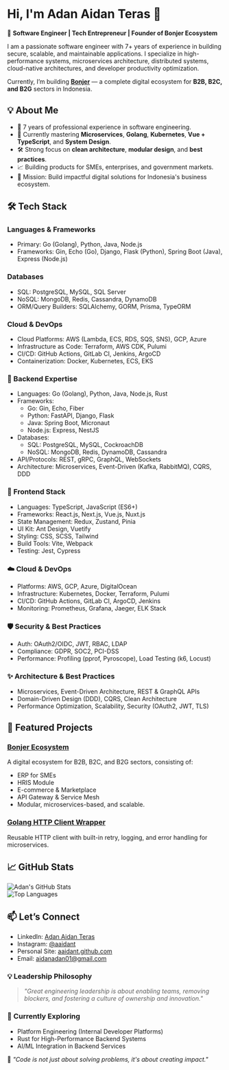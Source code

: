 # Hi, I'm Adan Aidan Teras 👋

🚀 **Software Engineer | Tech Entrepreneur | Founder of Bonjer Ecosystem**

I am a passionate software engineer with 7+ years of experience in building secure, scalable, and maintainable applications.
I specialize in high-performance systems, microservices architecture, distributed systems, cloud-native architectures, and developer productivity optimization.

Currently, I’m building **[Bonjer](https://github.com/bonjertech)** — a complete digital ecosystem for **B2B, B2C, and B2G** sectors in Indonesia.

## 💡 About Me

- 💼 7 years of professional experience in software engineering.
- 🌱 Currently mastering **Microservices**, **Golang**, **Kubernetes**, **Vue + TypeScript**, and **System Design**.
- 🛠 Strong focus on **clean architecture**, **modular design**, and **best practices**.
- 📈 Building products for SMEs, enterprises, and government markets.
- 🎯 Mission: Build impactful digital solutions for Indonesia's business ecosystem.

## 🛠️ Tech Stack

### Languages & Frameworks

- Primary: Go (Golang), Python, Java, Node.js
- Frameworks: Gin, Echo (Go), Django, Flask (Python), Spring Boot (Java), Express (Node.js)

### Databases

- SQL: PostgreSQL, MySQL, SQL Server
- NoSQL: MongoDB, Redis, Cassandra, DynamoDB
- ORM/Query Builders: SQLAlchemy, GORM, Prisma, TypeORM

### Cloud & DevOps

- Cloud Platforms: AWS (Lambda, ECS, RDS, SQS, SNS), GCP, Azure
- Infrastructure as Code: Terraform, AWS CDK, Pulumi
- CI/CD: GitHub Actions, GitLab CI, Jenkins, ArgoCD
- Containerization: Docker, Kubernetes, ECS, EKS

### 🧠 Backend Expertise

- Languages: Go (Golang), Python, Java, Node.js, Rust
- Frameworks:
  - Go: Gin, Echo, Fiber
  - Python: FastAPI, Django, Flask
  - Java: Spring Boot, Micronaut
  - Node.js: Express, NestJS
- Databases:
  - SQL: PostgreSQL, MySQL, CockroachDB
  - NoSQL: MongoDB, Redis, DynamoDB, Cassandra
- API/Protocols: REST, gRPC, GraphQL, WebSockets
- Architecture: Microservices, Event-Driven (Kafka, RabbitMQ), CQRS, DDD

### 🎨 Frontend Stack

- Languages: TypeScript, JavaScript (ES6+)
- Frameworks: React.js, Next.js, Vue.js, Nuxt.js
- State Management: Redux, Zustand, Pinia
- UI Kit: Ant Design, Vuetify
- Styling: CSS, SCSS, Tailwind
- Build Tools: Vite, Webpack
- Testing: Jest, Cypress

### ☁️ Cloud & DevOps

- Platforms: AWS, GCP, Azure, DigitalOcean
- Infrastructure: Kubernetes, Docker, Terraform, Pulumi
- CI/CD: GitHub Actions, GitLab CI, ArgoCD, Jenkins
- Monitoring: Prometheus, Grafana, Jaeger, ELK Stack

### 🛡️ Security & Best Practices

- Auth: OAuth2/OIDC, JWT, RBAC, LDAP
- Compliance: GDPR, SOC2, PCI-DSS
- Performance: Profiling (pprof, Pyroscope), Load Testing (k6, Locust)

### ✨ Architecture & Best Practices

- Microservices, Event-Driven Architecture, REST & GraphQL APIs
- Domain-Driven Design (DDD), CQRS, Clean Architecture
- Performance Optimization, Scalability, Security (OAuth2, JWT, TLS)

## 📌 Featured Projects

### [Bonjer Ecosystem](https://github.com/bonjer)

A digital ecosystem for B2B, B2C, and B2G sectors, consisting of:

- ERP for SMEs
- HRIS Module
- E-commerce & Marketplace
- API Gateway & Service Mesh
- Modular, microservices-based, and scalable.

### [Golang HTTP Client Wrapper](https://github.com/aaidant/http-client-go)

Reusable HTTP client with built-in retry, logging, and error handling for microservices.

## 📈 GitHub Stats

![Adan's GitHub Stats](https://github-readme-stats.vercel.app/api?username=aaidant&show_icons=true&theme=tokyonight)  
![Top Languages](https://github-readme-stats.vercel.app/api/top-langs/?username=aaidant&layout=compact&theme=tokyonight)

## 📫 Let’s Connect

- LinkedIn: [Adan Aidan Teras](https://linkedin.com/in/adan-aidan-teras)
- Instagram: [@aaidant](https://instagram.com/aaidant)
- Personal Site: [aaidant.github.com](https://aaidant.github.io/aaidant)
- Email: aidanadan01@gmail.com

### 💡 Leadership Philosophy

> _"Great engineering leadership is about enabling teams, removing blockers, and fostering a culture of ownership and innovation."_

### 🔭 Currently Exploring

- Platform Engineering (Internal Developer Platforms)
- Rust for High-Performance Backend Systems
- AI/ML Integration in Backend Services

💬 _"Code is not just about solving problems, it's about creating impact."_
